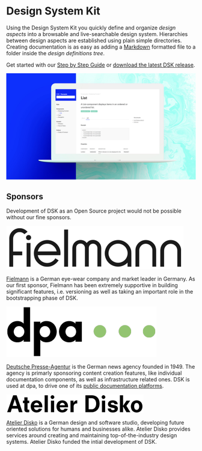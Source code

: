# Design System Kit

Using the Design System Kit you quickly define and organize
_design aspects_ into a browsable and live-searchable design system.
Hierarchies between design aspects are established using plain
simple directories. Creating documentation is as easy as adding a
[Markdown](https://guides.github.com/features/mastering-markdown/) formatted
file to a folder inside the _design definitions tree_.

Get started with our [Step by Step Guide](Getting-Started/Step-by-Step) 
or [download the latest DSK release](https://github.com/rundsk/dsk/releases/latest).

![DSK promotional image](dsk_promo_list.jpg)

## Sponsors

Development of DSK as an Open Source project would not be possible without our fine sponsors.

<img src="fielmann_logo@2x.png" alt="Fielmann">

<a href="https://fielmann.com">Fielmann</a> is a German eye-wear company
and market leader in Germany. As our first sponsor, Fielmann has been
extremely supportive in building significant features, i.e. versioning
as well as taking an important role in the bootstrapping phase of DSK.

<img src="dpa_logo@2x.png" alt="dpa">

<a href="https://dpa.com">Deutsche Presse-Agentur</a> is the German
news agency founded in 1949. The agency is primarly sponsoring content
creation features, like individual documentation components, as
well as infrastructure related ones. DSK is used at dpa, to drive one of
its <a href="https://developerdocs.dpa-id.de">public documentation
platforms</a>.

<img src="atelier_disko_logo@2x.png" alt="Atelier Disko">

<a href="https://atelierdisko.de">Atelier Disko</a> is a German design and
software studio, developing future oriented solutions for humans and businesses
alike. Atelier Disko provides services around creating and maintaining
top-of-the-industry design systems. Atelier Disko funded the intial development of DSK.
